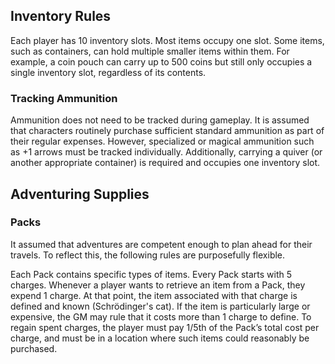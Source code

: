 ## Inventory Rules
Each player has 10 inventory slots. Most items occupy one slot. Some items, such as containers, can hold multiple smaller items within them. For example, a coin pouch can carry up to 500 coins but still only occupies a single inventory slot, regardless of its contents.

### Tracking Ammunition
Ammunition does not need to be tracked during gameplay. It is assumed that characters routinely purchase sufficient standard ammunition as part of their regular expenses. However, specialized or magical ammunition such as +1 arrows must be tracked individually. Additionally, carrying a quiver (or another appropriate container) is required and occupies one inventory slot.

## Adventuring Supplies
### Packs
It assumed that adventures are competent enough to plan ahead for their travels. To reflect this, the following rules are purposefully flexible.

Each Pack contains specific types of items. Every Pack starts with 5 charges. Whenever a player wants to retrieve an item from a Pack, they expend 1 charge. At that point, the item associated with that charge is defined and known (Schrödinger's cat). If the item is particularly large or expensive, the GM may rule that it costs more than 1 charge to define. To regain spent charges, the player must pay 1/5th of the Pack’s total cost per charge, and must be in a location where such items could reasonably be purchased.

